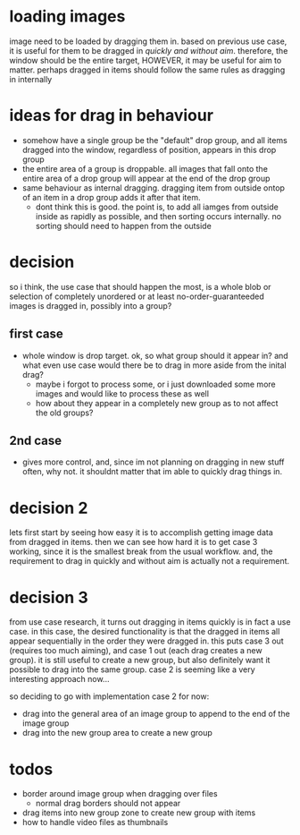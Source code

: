 # loading images
image need to be loaded by dragging them in. based on previous use case, it is useful for them to be dragged in *quickly and without aim*. therefore, the window should be the entire target, HOWEVER, it may be useful for aim to matter. perhaps dragged in items should follow the same rules as dragging in internally

# ideas for drag in behaviour
- somehow have a single group be the "default" drop group, and all items dragged into the window, regardless of position, appears in this drop group
- the entire area of a group is droppable.  all images that fall onto the entire area of a drop group will appear at the end of the drop group
- same behaviour as internal dragging. dragging item from outside ontop of an item in a drop group adds it after that item.
    - dont think this is good. the point is, to add all iamges from outside inside as rapidly as possible, and then sorting occurs internally. no sorting should need to happen from the outside

# decision
so i think, the use case that should happen the most, is a whole blob or selection of completely unordered or at least no-order-guaranteeded images is dragged in, possibly into a group?

## first case
- whole window is drop target. ok, so what group should it appear in? and what even use case would there be to drag in more aside from the inital drag?
    - maybe i forgot to process some, or i just downloaded some more images and would like to process these as well
    - how about they appear in a completely new group as to not affect the old groups?

## 2nd case
- gives more control, and, since im not planning on dragging in new stuff often, why not. it shouldnt matter that im able to quickly drag things in.

# decision 2
lets first start by seeing how easy it is to accomplish getting image data from dragged in items. then we can see how hard it is to get case 3 working, since it is the smallest break from the usual workflow. and, the requirement to drag in quickly and without aim is actually not a requirement.

# decision 3
from use case research, it turns out dragging in items quickly is in fact a use case. in this case, the desired functionality is that the dragged in items all appear sequentially in the order they were dragged in. this puts case 3 out (requires too much aiming), and case 1 out (each drag creates a new group). it is still useful to create a new group, but also definitely want it possible to drag into the same group. case 2 is seeming like a very interesting approach now...

so deciding to go with implementation case 2 for now:
- drag into the general area of an image group to append to the end of the image group
- drag into the new group area to create a new group

# todos
- border around image group when dragging over files
    - normal drag borders should not appear
- drag items into new group zone to create new group with items
- how to handle video files as thumbnails